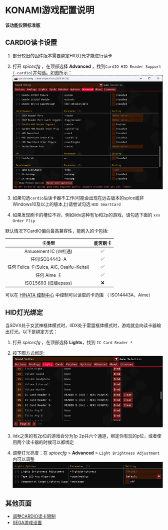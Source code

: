 # KONAMI游戏配置说明
**该功能仅限标准版**

## CARDIO读卡设置

1. 部分较旧的固件版本需要绑定HID灯光才能进行读卡
2. 打开 *spicecfg* ，在顶部选择 **Advanced** ，找到`CardIO HID Reader Support (-cardio)`并勾选。如图所示：
   ![spicecardio](assets/spicecardio.png)

3. 如果勾选`cardio`后读卡器不工作(可能会出现在远古版本的spice或非Windows10及以上的版本上)请尝试勾选 `HID SmartCard`
4. 如果发现刷卡的槽位不对，例如iidx这种有1p和2p的游戏，请勾选下面的 `xxx Order Flip`

默认情况下CardIO偏向最高兼容性，能刷入的卡包括:

| 卡类型 | 能否刷卡 |
| :---: | :---: |
| Amusement IC (四社通)| ✅ |
| 任何ISO14443-A | ✅ |
| 任何 Felica 卡(Suica, AIC, Osaifu-Keitai) | ✅ |
| 任何 Aime 卡 | ✅ |
| ISO15693 (旧版epass) | ❌ |

可以在 [HINATA 控制中心](../HCP/README.md) 中控制可以读取的卡范围 （ ISO14443A，Aime）


## HID灯光绑定
当SDVX处于女武神框体模式时，IIDX处于雷霆框体模式时，游戏就会向读卡器输出灯光。以下是绑定方式：
1. 打开 *spicecfg* ，在顶部选择 **Lights**，找到 `IC Card Reader *`
2. 按下图方式绑定:
   ![spicelight](assets/spicelight.png)

3. iidx之类的有2p位的游戏会分为1p 2p共六个通道，绑定你有玩的p位，或者使用两个读卡器的时候可以都绑定
4. 调整灯光亮度：在 *spicecfg* > **Advanced** > `Light Brightness Adjustment`内可以调整
![spicebrightness](assets/spicebrightness.png)


## 其他页面
* [调整CARDIO读卡限制](../HCP/README.md)
* [SEGA游戏设置](../SEGA/README.md)
